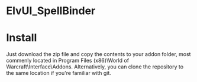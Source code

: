 # ElvUI_SpellBinder

# Install
Just download the zip file and copy the contents to your addon folder, most commenly located in Program Files (x86)\World of Warcraft\Interface\Addons.  Alternatively, you can clone the repository to the same location if you're familiar with git.
